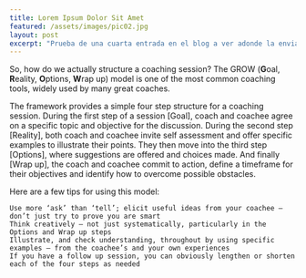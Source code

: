 ```yaml
---
title: Lorem Ipsum Dolor Sit Amet
featured: /assets/images/pic02.jpg
layout: post
excerpt: "Prueba de una cuarta entrada en el blog a ver adonde la envia"
---
```


So, how do we actually structure a coaching session? The GROW (**G**oal, **R**eality, **O**ptions, **W**rap up) model is one of the most common coaching tools, widely used by many great coaches.

The framework provides a simple four step structure for a coaching session. During the first step of a session [Goal], coach and coachee agree on a specific topic and objective for the discussion. During the second step [Reality], both coach and coachee invite self assessment and offer specific examples to illustrate their points. They then move into the third step [Options], where suggestions are offered and choices made. And finally [Wrap up], the coach and coachee commit to action, define a timeframe for their objectives and identify how to overcome possible obstacles.

Here are a few tips for using this model:

    Use more ‘ask’ than ‘tell’; elicit useful ideas from your coachee – don’t just try to prove you are smart
    Think creatively – not just systematically, particularly in the Options and Wrap up steps
    Illustrate, and check understanding, throughout by using specific examples – from the coachee’s and your own experiences
    If you have a follow up session, you can obviously lengthen or shorten each of the four steps as needed
